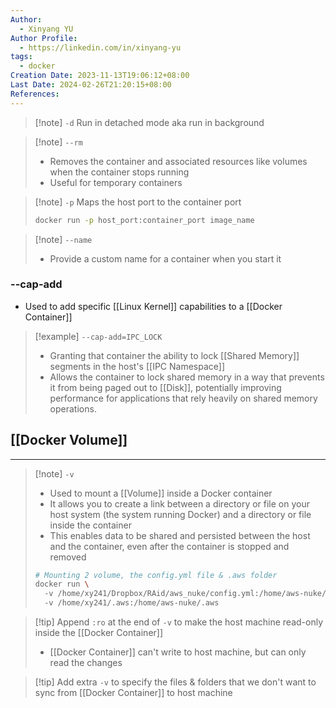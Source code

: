 ```yaml
---
Author:
  - Xinyang YU
Author Profile:
  - https://linkedin.com/in/xinyang-yu
tags:
  - docker
Creation Date: 2023-11-13T19:06:12+08:00
Last Date: 2024-02-26T21:20:15+08:00
References: 
---
```

>[!note] ``-d``
>Run in detached mode aka run in background

>[!note] ``--rm``
>- Removes the container and associated resources like volumes when the container stops running
>- Useful for temporary containers

>[!note] ``-p``
>Maps the host port to the container port
>```bash 
>docker run -p host_port:container_port image_name
>```



>[!note] ``--name``
>- Provide a custom name for a container when you start it

### --cap-add
- Used to add specific [[Linux Kernel]] capabilities to a [[Docker Container]]

>[!example] `--cap-add=IPC_LOCK`
> - Granting that container the ability to lock [[Shared Memory]] segments in the host's [[IPC Namespace]]
> - Allows the container to lock shared memory in a way that prevents it from being paged out to [[Disk]], potentially improving performance for applications that rely heavily on shared memory operations.



## [[Docker Volume]]
---
>[!note] ``-v``
>- Used to mount a [[Volume]] inside a Docker container
>- It allows you to create a link between a directory or file on your host system (the system running Docker) and a directory or file inside the container
>- This enables data to be shared and persisted between the host and the container, even after the container is stopped and removed
>```bash
># Mounting 2 volume, the config.yml file & .aws folder
>docker run \ 
>	-v /home/xy241/Dropbox/RAid/aws_nuke/config.yml:/home/aws-nuke/config.yml \ 
>	-v /home/xy241/.aws:/home/aws-nuke/.aws
>```

>[!tip] Append ``:ro`` at the end of ``-v`` to make the host machine read-only inside the [[Docker Container]]
>- [[Docker Container]] can't write to host machine, but can only read the changes 

>[!tip] Add extra ``-v`` to specify the files & folders that we don't want to sync from [[Docker Container]] to host machine 